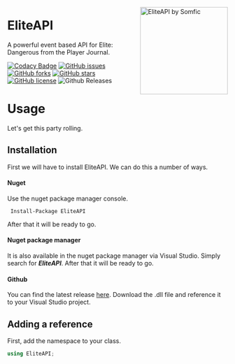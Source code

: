 <img src="https://i.imgur.com/keDXwjY.png" align="right"
     title="EliteAPI by Somfic" width="200" height="200">

# EliteAPI
A powerful event based API for Elite: Dangerous from the Player Journal.

[![Codacy Badge](https://api.codacy.com/project/badge/Grade/480f394b3d044412afb33351120253f9)](https://app.codacy.com/app/Somfic/EliteAPI?utm_source=github.com&utm_medium=referral&utm_content=Somfic/EliteAPI&utm_campaign=Badge_Grade_Dashboard) [![GitHub issues](https://img.shields.io/github/issues/Somfic/EliteAPI.svg)](https://github.com/Somfic/EliteAPI/issues) [![GitHub forks](https://img.shields.io/github/forks/Somfic/EliteAPI.svg)](https://github.com/Somfic/EliteAPI/network) [![GitHub stars](https://img.shields.io/github/stars/Somfic/EliteAPI.svg)](https://github.com/Somfic/EliteAPI/stargazers) [![GitHub license](https://img.shields.io/github/license/Somfic/EliteAPI.svg)](https://github.com/Somfic/EliteAPI/blob/master/LICENSE) ![Github Releases](https://img.shields.io/github/downloads/Somfic/EliteAPI/latest/total.svg)

# Usage
Let's get this party rolling.

## Installation
First we will have to install EliteAPI. We can do this a number of ways.
#### Nuget
Use the nuget package manager console.

     Install-Package EliteAPI

After that it will be ready to go.

#### Nuget package manager
It is also available in the nuget package manager via Visual Studio. Simply search for ***EliteAPI***. After that it will be ready to go.

#### Github
You can find the latest release [here](https://github.com/Somfic/EliteAPI/releases). Download the .dll file and reference it to your Visual Studio project.

## Adding a reference
First, add the namespace to your class.
```csharp
using EliteAPI;
```
